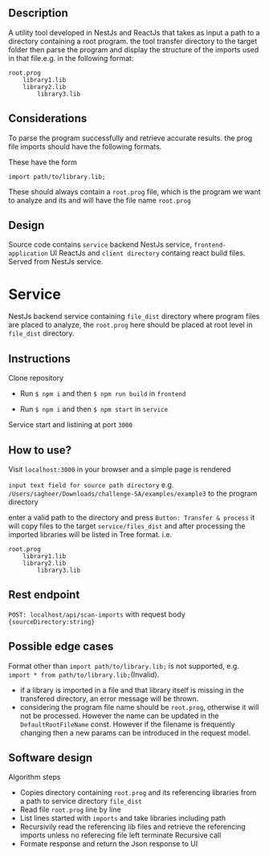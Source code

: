 ## Description

A utility tool developed in NestJs and ReactJs that takes as input a path to a directory containing a root program. the tool transfer directory to the target folder then parse the program and display the structure of the imports used in that file.e.g. in the following format:

    root.prog
        library1.lib
        library2.lib
            library3.lib

## Considerations

To parse the program successfully and retrieve accurate results. the prog file imports should have the following formats.

These have the form

    import path/to/library.lib;

These should always contain a `root.prog` file, which is the program we want to analyze and its and will have the file name `root.prog`

## Design

Source code contains `service` backend NestJs service, `frontend-application` UI ReactJs and `client directory` containg react build files. Served from NestJs service.

# Service

NestJs backend service containing `file_dist` directory where program files are placed to analyze, the `root.prog` here should be placed at root level in `file_dist` directory.

## Instructions

Clone repository

- Run `$ npm i` and then `$ npm run build` in `frontend`

- Run `$ npm i` and then `$ npm start` in `service`

Service start and listining at port `3000`

## How to use?

Visit `localhost:3000` in your browser and a simple page is rendered

`input text field for source path directory`
e.g. `/Users/sagheer/Downloads/challenge-SA/examples/example3` to the program directory

enter a valid path to the directory and press `Button: Transfer & process` it will copy files to the target `service/files_dist` and after processing the imported libraries will be listed in Tree format.
i.e.

    root.prog
        library1.lib
        library2.lib
            library3.lib

## Rest endpoint

`POST: localhost/api/scan-imports` with request body `{sourceDirectory:string}`

## Possible edge cases

Format other than `import path/to/library.lib;` is not supported, e.g. `import * from path/to/library.lib;`(Invalid).

- if a library is imported in a file and that library itself is missing in the transfered directory, an error message will be thrown.
- considering the program file name should be `root.prog`, otherwise it will not be processed. However the name can be updated in the `DefaultRootFileName` const. However if the filename is frequently changing then a new params can be introduced in the request model.

## Software design
Algorithm steps
* Copies directory containing `root.prog` and its referencing libraries from a path to service directory `file_dist`
* Read file `root.prog` line by line
* List lines started with `imports` and take libraries including path
* Recursivily read the referencing lib files and retrieve the referencing imports unless no referecing file left terminate Recursive call
* Formate response and return the Json response to UI
